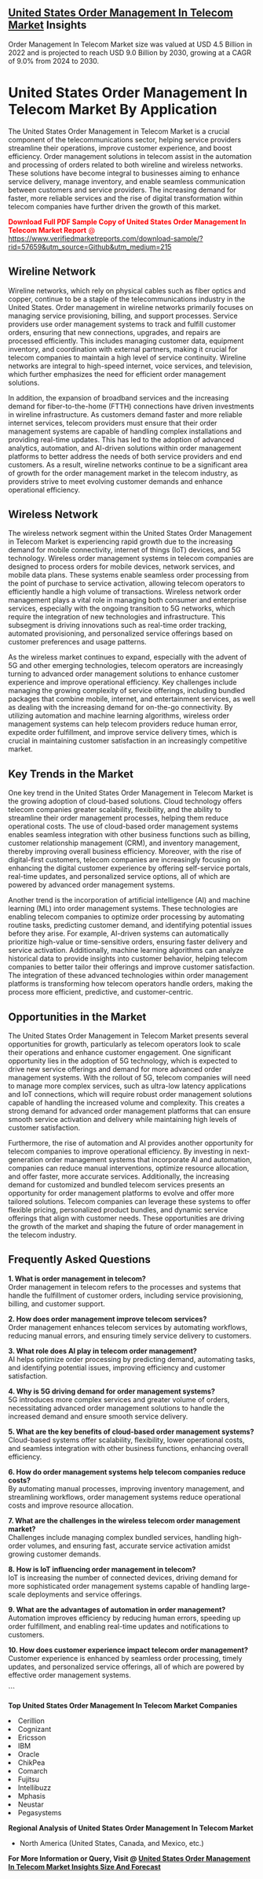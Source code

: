 <h2><a href="https://www.verifiedmarketreports.com/download-sample/?rid=57659&amp;utm_source=Github&amp;utm_medium=215" target="_blank">United States Order Management In Telecom Market</a> Insights</h2><p>Order Management In Telecom Market size was valued at USD 4.5 Billion in 2022 and is projected to reach USD 9.0 Billion by 2030, growing at a CAGR of 9.0% from 2024 to 2030.</p><p> <h1>United States Order Management In Telecom Market By Application</h1> <p>The United States Order Management in Telecom Market is a crucial component of the telecommunications sector, helping service providers streamline their operations, improve customer experience, and boost efficiency. Order management solutions in telecom assist in the automation and processing of orders related to both wireline and wireless networks. These solutions have become integral to businesses aiming to enhance service delivery, manage inventory, and enable seamless communication between customers and service providers. The increasing demand for faster, more reliable services and the rise of digital transformation within telecom companies have further driven the growth of this market. <p><span class=""><span style="color: #ff0000;"><strong>Download Full PDF Sample Copy of United States Order Management In Telecom Market Report</strong> @ </span><a href="https://www.verifiedmarketreports.com/download-sample/?rid=57659&amp;utm_source=Github&amp;utm_medium=215" target="_blank">https://www.verifiedmarketreports.com/download-sample/?rid=57659&amp;utm_source=Github&amp;utm_medium=215</a></span></p></p> <h2>Wireline Network</h2> <p>Wireline networks, which rely on physical cables such as fiber optics and copper, continue to be a staple of the telecommunications industry in the United States. Order management in wireline networks primarily focuses on managing service provisioning, billing, and support processes. Service providers use order management systems to track and fulfill customer orders, ensuring that new connections, upgrades, and repairs are processed efficiently. This includes managing customer data, equipment inventory, and coordination with external partners, making it crucial for telecom companies to maintain a high level of service continuity. Wireline networks are integral to high-speed internet, voice services, and television, which further emphasizes the need for efficient order management solutions. <p>In addition, the expansion of broadband services and the increasing demand for fiber-to-the-home (FTTH) connections have driven investments in wireline infrastructure. As customers demand faster and more reliable internet services, telecom providers must ensure that their order management systems are capable of handling complex installations and providing real-time updates. This has led to the adoption of advanced analytics, automation, and AI-driven solutions within order management platforms to better address the needs of both service providers and end customers. As a result, wireline networks continue to be a significant area of growth for the order management market in the telecom industry, as providers strive to meet evolving customer demands and enhance operational efficiency.</p> <h2>Wireless Network</h2> <p>The wireless network segment within the United States Order Management in Telecom Market is experiencing rapid growth due to the increasing demand for mobile connectivity, internet of things (IoT) devices, and 5G technology. Wireless order management systems in telecom companies are designed to process orders for mobile devices, network services, and mobile data plans. These systems enable seamless order processing from the point of purchase to service activation, allowing telecom operators to efficiently handle a high volume of transactions. Wireless network order management plays a vital role in managing both consumer and enterprise services, especially with the ongoing transition to 5G networks, which require the integration of new technologies and infrastructure. This subsegment is driving innovations such as real-time order tracking, automated provisioning, and personalized service offerings based on customer preferences and usage patterns. <p>As the wireless market continues to expand, especially with the advent of 5G and other emerging technologies, telecom operators are increasingly turning to advanced order management solutions to enhance customer experience and improve operational efficiency. Key challenges include managing the growing complexity of service offerings, including bundled packages that combine mobile, internet, and entertainment services, as well as dealing with the increasing demand for on-the-go connectivity. By utilizing automation and machine learning algorithms, wireless order management systems can help telecom providers reduce human error, expedite order fulfillment, and improve service delivery times, which is crucial in maintaining customer satisfaction in an increasingly competitive market.</p> <h2>Key Trends in the Market</h2> <p>One key trend in the United States Order Management in Telecom Market is the growing adoption of cloud-based solutions. Cloud technology offers telecom companies greater scalability, flexibility, and the ability to streamline their order management processes, helping them reduce operational costs. The use of cloud-based order management systems enables seamless integration with other business functions such as billing, customer relationship management (CRM), and inventory management, thereby improving overall business efficiency. Moreover, with the rise of digital-first customers, telecom companies are increasingly focusing on enhancing the digital customer experience by offering self-service portals, real-time updates, and personalized service options, all of which are powered by advanced order management systems.</p> <p>Another trend is the incorporation of artificial intelligence (AI) and machine learning (ML) into order management systems. These technologies are enabling telecom companies to optimize order processing by automating routine tasks, predicting customer demand, and identifying potential issues before they arise. For example, AI-driven systems can automatically prioritize high-value or time-sensitive orders, ensuring faster delivery and service activation. Additionally, machine learning algorithms can analyze historical data to provide insights into customer behavior, helping telecom companies to better tailor their offerings and improve customer satisfaction. The integration of these advanced technologies within order management platforms is transforming how telecom operators handle orders, making the process more efficient, predictive, and customer-centric.</p> <h2>Opportunities in the Market</h2> <p>The United States Order Management in Telecom Market presents several opportunities for growth, particularly as telecom operators look to scale their operations and enhance customer engagement. One significant opportunity lies in the adoption of 5G technology, which is expected to drive new service offerings and demand for more advanced order management systems. With the rollout of 5G, telecom companies will need to manage more complex services, such as ultra-low latency applications and IoT connections, which will require robust order management solutions capable of handling the increased volume and complexity. This creates a strong demand for advanced order management platforms that can ensure smooth service activation and delivery while maintaining high levels of customer satisfaction.</p> <p>Furthermore, the rise of automation and AI provides another opportunity for telecom companies to improve operational efficiency. By investing in next-generation order management systems that incorporate AI and automation, companies can reduce manual interventions, optimize resource allocation, and offer faster, more accurate services. Additionally, the increasing demand for customized and bundled telecom services presents an opportunity for order management platforms to evolve and offer more tailored solutions. Telecom companies can leverage these systems to offer flexible pricing, personalized product bundles, and dynamic service offerings that align with customer needs. These opportunities are driving the growth of the market and shaping the future of order management in the telecom industry.</p> <h2>Frequently Asked Questions</h2> <p><strong>1. What is order management in telecom?</strong><br>Order management in telecom refers to the processes and systems that handle the fulfillment of customer orders, including service provisioning, billing, and customer support.</p> <p><strong>2. How does order management improve telecom services?</strong><br>Order management enhances telecom services by automating workflows, reducing manual errors, and ensuring timely service delivery to customers.</p> <p><strong>3. What role does AI play in telecom order management?</strong><br>AI helps optimize order processing by predicting demand, automating tasks, and identifying potential issues, improving efficiency and customer satisfaction.</p> <p><strong>4. Why is 5G driving demand for order management systems?</strong><br>5G introduces more complex services and greater volume of orders, necessitating advanced order management solutions to handle the increased demand and ensure smooth service delivery.</p> <p><strong>5. What are the key benefits of cloud-based order management systems?</strong><br>Cloud-based systems offer scalability, flexibility, lower operational costs, and seamless integration with other business functions, enhancing overall efficiency.</p> <p><strong>6. How do order management systems help telecom companies reduce costs?</strong><br>By automating manual processes, improving inventory management, and streamlining workflows, order management systems reduce operational costs and improve resource allocation.</p> <p><strong>7. What are the challenges in the wireless telecom order management market?</strong><br>Challenges include managing complex bundled services, handling high-order volumes, and ensuring fast, accurate service activation amidst growing customer demands.</p> <p><strong>8. How is IoT influencing order management in telecom?</strong><br>IoT is increasing the number of connected devices, driving demand for more sophisticated order management systems capable of handling large-scale deployments and service offerings.</p> <p><strong>9. What are the advantages of automation in order management?</strong><br>Automation improves efficiency by reducing human errors, speeding up order fulfillment, and enabling real-time updates and notifications to customers.</p> <p><strong>10. How does customer experience impact telecom order management?</strong><br>Customer experience is enhanced by seamless order processing, timely updates, and personalized service offerings, all of which are powered by effective order management systems.</p> ```</p><p><strong>Top United States Order Management In Telecom Market Companies</strong></p><div data-test-id=""><p><li>Cerillion</li><li> Cognizant</li><li> Ericsson</li><li> IBM</li><li> Oracle</li><li> ChikPea</li><li> Comarch</li><li> Fujitsu</li><li> Intellibuzz</li><li> Mphasis</li><li> Neustar</li><li> Pegasystems</li></p><div><strong>Regional Analysis of&nbsp;United States Order Management In Telecom Market</strong></div><ul><li dir="ltr"><p dir="ltr">North America&nbsp;(United States, Canada, and Mexico, etc.)</p></li></ul><p><strong>For More Information or Query, Visit @&nbsp;</strong><strong><a href="https://www.verifiedmarketreports.com/product/global-order-management-in-telecom-market-2018-by-manufacturers-countries-type-and-application-forecast-to-2023/?utm_source=Github&amp;utm_medium=215" target="_blank">United States Order Management In Telecom Market Insights Size And Forecast</a></strong></p></div>
